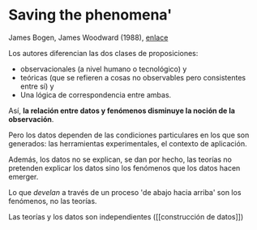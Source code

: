 # Saving the phenomena'
James Bogen, James Woodward (1988), [enlace](http://www.pitt.edu/~rtjbog/bogen/saving.pdf)

Los autores diferencian las dos clases de proposiciones: 

- observacionales (a nivel humano o tecnológico) y 
- teóricas (que se refieren a cosas no observables pero consistentes entre sí) y
- Una lógica de correspondencia entre ambas. 

Así, **la relación entre datos y fenómenos disminuye la noción de la observación**.

Pero los datos dependen de las condiciones particulares en los que son generados: las herramientas experimentales, el contexto de aplicación. 

Además, los datos no se explican, se dan por hecho, las teorías no pretenden explicar los datos sino los fenómenos que los datos hacen emerger.

Lo que *develan* a través de un proceso 'de abajo hacia arriba' son los fenómenos, no las teorías.

Las teorías y los datos son independientes ([[construcción de datos]])
